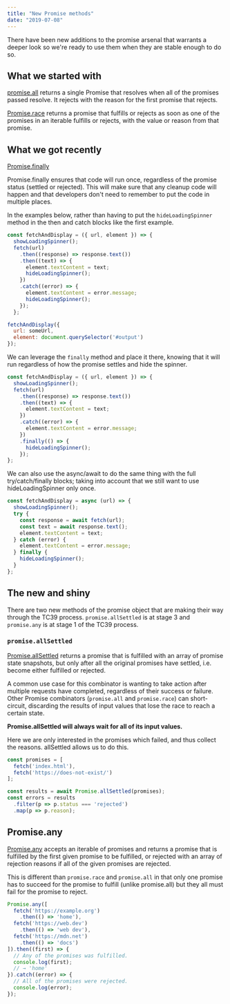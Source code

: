 ```yaml
---
title: "New Promise methods"
date: "2019-07-08"
---
```


There have been new additions to the promise arsenal that warrants a deeper look so we're ready to use them when they are stable enough to do so.

## What we started with

[promise.all](https://developer.mozilla.org/en-US/docs/Web/JavaScript/Reference/Global_Objects/Promise/all) returns a single Promise that resolves when all of the promises passed resolve. It rejects with the reason for the first promise that rejects.

[Promise.race](https://developer.mozilla.org/en-US/docs/Web/JavaScript/Reference/Global_Objects/Promise/race) returns a promise that fulfills or rejects as soon as one of the promises in an iterable fulfills or rejects, with the value or reason from that promise.

## What we got recently

[Promise.finally](https://publishing-project.rivendellweb.net/promise-finally-finally/)

Promise.finally ensures that code will run once, regardless of the promise status (settled or rejected). This will make sure that any cleanup code will happen and that developers don't need to remember to put the code in multiple places.

In the examples below, rather than having to put the `hideLoadingSpinner` method in the then and catch blocks like the first example.

```js
const fetchAndDisplay = ({ url, element }) => {
  showLoadingSpinner();
  fetch(url)
    .then((response) => response.text())
    .then((text) => {
      element.textContent = text;
      hideLoadingSpinner();
    })
    .catch((error) => {
      element.textContent = error.message;
      hideLoadingSpinner();
    });
  };

fetchAndDisplay({
  url: someUrl,
  element: document.querySelector('#output')
});
```

We can leverage the `finally` method and place it there, knowing that it will run regardless of how the promise settles and hide the spinner.

```js
const fetchAndDisplay = ({ url, element }) => {
  showLoadingSpinner();
  fetch(url)
    .then((response) => response.text())
    .then((text) => {
      element.textContent = text;
    })
    .catch((error) => {
      element.textContent = error.message;
    })
    .finally(() => {
      hideLoadingSpinner();
    });
};
```

We can also use the async/await to do the same thing with the full try/catch/finally blocks; taking into account that we still want to use hideLoadingSpinner only once.

```js
const fetchAndDisplay = async (url) => {
  showLoadingSpinner();
  try {
    const response = await fetch(url);
    const text = await response.text();
    element.textContent = text;
  } catch (error) {
    element.textContent = error.message;
  } finally {
    hideLoadingSpinner();
  }
};
```

## The new and shiny

There are two new methods of the promise object that are making their way through the TC39 process. `promise.allSettled` is at stage 3 and `promise.any` is at stage 1 of the TC39 process.

### `promise.allSettled`

[Promise.allSettled](https://github.com/tc39/proposal-promise-allSettled) returns a promise that is fulfilled with an array of promise state snapshots, but only after all the original promises have settled, i.e. become either fulfilled or rejected.

A common use case for this combinator is wanting to take action after multiple requests have completed, regardless of their success or failure. Other Promise combinators (`promise.all` and `promise.race`) can short-circuit, discarding the results of input values that lose the race to reach a certain state.

**Promise.allSettled will always wait for all of its input values.**

Here we are only interested in the promises which failed, and thus collect the reasons. allSettled allows us to do this.

```js
const promises = [
  fetch('index.html'),
  fetch('https://does-not-exist/')
];

const results = await Promise.allSettled(promises);
const errors = results
  .filter(p => p.status === 'rejected')
  .map(p => p.reason);
```

## Promise.any

[Promise.any](https://github.com/tc39/proposal-promise-any) accepts an iterable of promises and returns a promise that is fulfilled by the first given promise to be fulfilled, or rejected with an array of rejection reasons if all of the given promises are rejected.

This is different than `promise.race` and `promise.all` in that only one promise has to succeed for the promise to fulfill (unlike promise.all) but they all must fail for the promise to reject.

```js
Promise.any([
  fetch('https://example.org')
    .then(() => 'home'),
  fetch('https://web.dev')
    .then(() => 'web dev'),
  fetch('https://mdn.net')
    .then(() => 'docs')
]).then((first) => {
  // Any of the promises was fulfilled.
  console.log(first);
  // → 'home'
}).catch((error) => {
  // All of the promises were rejected.
  console.log(error);
});
```
